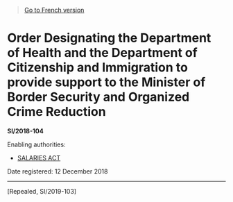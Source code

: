 > [Go to French version](/fr/Règlements/Textes%20réglementaires/2018/104.md)

# Order Designating the Department of Health and the Department of Citizenship and Immigration to provide support to the Minister of Border Security and Organized Crime Reduction

**SI/2018-104**

Enabling authorities: 
- [SALARIES ACT](/en/Acts/Revised%20Statutes%20of%20Canada/S/S-3.md)

Date registered: 12 December 2018

----------


[Repealed, SI/2019-103]

